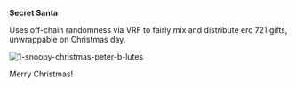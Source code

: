 **Secret Santa**

Uses off-chain randomness via VRF to fairly mix and distribute erc 721 gifts, unwrappable on Christmas day. 

![1-snoopy-christmas-peter-b-lutes](https://user-images.githubusercontent.com/94731243/146124210-e6c19734-d9a3-4b15-b133-ff26a47d0fd4.jpeg)

Merry Christmas!
